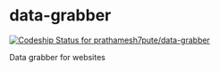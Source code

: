 data-grabber
============
[ ![Codeship Status for prathamesh7pute/data-grabber](https://codeship.com/projects/09630700-5189-0132-d013-6a4a03e15b82/status)](https://codeship.com/projects/48378)

Data grabber for websites
